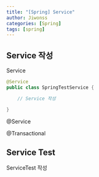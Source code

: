 ```yaml
---
title: "[Spring] Service"
author: Jiwonss
categories: [Spring]
tags: [spring]
---
```


## Service 작성

Service

```java
@Service
public class SpringTestService {

    // Service 작성

}
```

@Service

@Transactional

## Service Test

ServiceTest 작성
